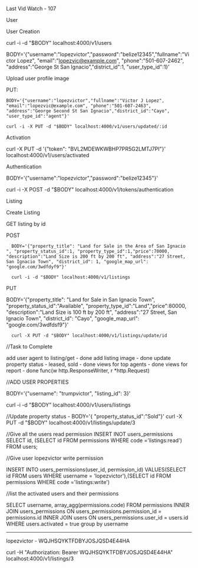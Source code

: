 Last Vid Watch - 107

User



User Creation

curl -i -d "\$BODY" localhost:4000/v1/users

BODY='{"username":"lopezvictor","password":"belize12345","fullname":"Victor Lopez", "email":"lopezvic@example.com", "phone":"501-607-2462", "address":"George St San Ignacio","district_id":1, "user_type_id":1}'

Upload user profile image

PUT:

    BODY='{"username":"lopezvictor","fullname":"Victor J Lopez", "email":"lopezvic@example.com", "phone":"501-607-2463", "address":"George Second St San Ignacio","district_id":"Cayo", "user_type_id":"agent"}'

    curl -i -X PUT -d "$BODY" localhost:4000/v1/users/updated/:id

Activation

curl -X PUT -d '{"token": "BVL2MDEWKWBHP7PR5G2LMTJ7PI"}' localhost:4000/v1/users/activated

Authentication

BODY='{"username":"lopezvictor","password":"belize12345"}'

curl -i -X POST -d "$BODY" localhost:4000/v1/tokens/authentication

Listing

Create Listing

GET listing by id

POST

      BODY='{"property_title": "Land for Sale in the Area of San Ignacio ", "property_status_id":1, "property_type_id":1,"price":70000, "description":"Land Size is 200 ft by 200 ft", "address":"27 Street, San Ignacio Town", "district_id": 1, "google_map_url": "google.com/3wdfdyf9"}'

      curl -i -d "$BODY" localhost:4000/v1/listings

PUT

BODY='{"property_title": "Land for Sale in San Ignacio Town", "property_status_id":"Available", "property_type_id":"Land","price":80000, "description":"Land Size is 100 ft by 200 ft", "address":"27 Street, San Ignacio Town", "district_id": "Cayo", "google_map_url": "google.com/3wdfdsf9"}'

      curl -X PUT -d "$BODY" localhost:4000/v1/listings/update/id

//Task to Complete

add user agent to listing/get - done
add listing image - done
update property status - leased, sold - done
views for top agents - done
views for report - done
func(w http.ResponseWriter, r *http.Request)

//ADD USER PROPERTIES

BODY='{"username": "trumpvictor", "listing_id": 3}'

curl -i -d "$BODY" localhost:4000/v1/users/listings


//Update property status -
BODY='{ "property_status_id":"Sold"}'
curl -X PUT -d "$BODY" localhost:4000/v1/listings/update/3


//Give all the users read permission
INSERT INOT users_permissions
SELECT id, (SELECT id FROM permissions WHERE code ='listings:read') FROM users;

//Give user lopezvictor write permission

INSERT INTO users_permissions(user_id, permission_id)
VALUES(SELECT id FROM users WHERE username = 'lopezvictor'),(SELECT id FROM permissions WHERE code ='listings:write')

//list the activated users and their permissions

SELECT username, array_agg(permissions.code) FROM permissions INNER JOIN users_permissions 
ON users_permissions.permission_id = permissions.id
INNER JOIN users
ON users_permissions.user_id = users.id
WHERE users.activated = true
group by username


----
lopezvictor - WQJHSQYKTFDBYJOSJQSD4E44HA

curl -H "Authorization: Bearer WQJHSQYKTFDBYJOSJQSD4E44HA" localhost:4000/v1/listings/3